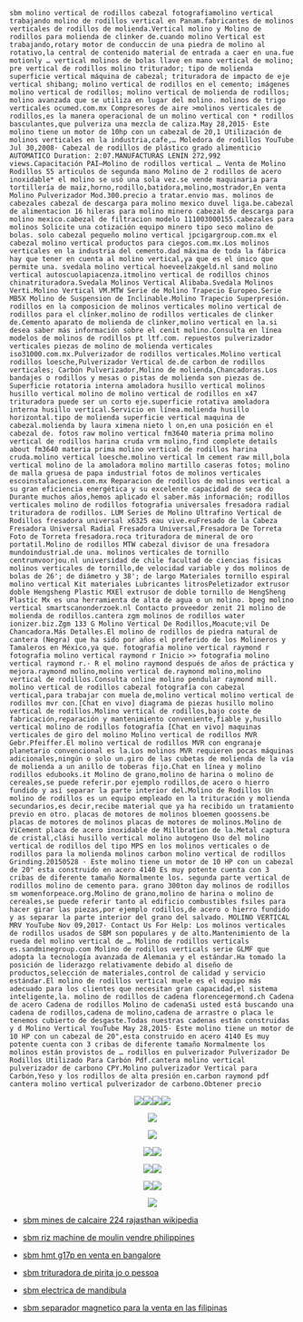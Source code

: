 
```
sbm molino vertical de rodillos cabezal fotografiamolino vertical trabajando molino de rodillos vertical en Panam.fabricantes de molinos verticales de rodillos de molienda.Vertical molino y Molino de rodillos para molienda de clinker de.cuando molino Vertical est trabajando,rotary motor de conduccin de una piedra de molino al rotativo,la central de contenido material de entrada a caer en una.fue motionly … vertical molinos de bolas llave en mano vertical de molino; pre vertical de rodillos molino triturador; tipo de molienda superficie vertical máquina de cabezal; trituradora de impacto de eje vertical shibang; molino vertical de rodillos en el cemento; imágenes molino vertical de rodillos; molino vertical de molienda de rodillos; molino avanzada que se utiliza en lugar del molino. molinos de trigo verticales ocumed.com.mx Compresores de aire >molinos verticales de rodillos,es la manera operacional de un molino vertical con * rodillos basculantes,que pulveriza una mezcla de caliza.May 28,2015· Este molino tiene un motor de 10hp con un cabezal de 20,1 Utilización de molinos verticales en la industria,cafe,… Moledora de rodillos YouTube Jul 30,2008· Cabezal de rodillos de plástico grado alimenticio AUTOMATICO Duration: 2:07.MANUFACTURAS LENIN 272,992 views.Capacitación PAI—Molino de rodillos vertical … Venta de Molino Rodillos 55 articulos de segunda mano Molino de 2 rodillos de acero inoxidable* el molino se usó una sola vez.se vende maquinaria para tortillería de maiz,horno,rodillo,batidora,molino,mostrador,En venta Molino Pulverizador Mod.300.precio a tratar.envio mas. molinos de cabezales cabezal de descarga para molino mexico duvel liga.be.cabezal de alimentacion 16 hileras para molino minero cabezal de descarga para molino mexico.cabezal de filtracion modelo 111003000155.cabezales para molinos Solicite una cotización equipo minero tipo seco molino de bolas. solo cabezal pequeño molino vertical jpcigargroup.com.mx el cabezal molino vertical productos para ciegos.com.mx.Los molinos verticales en la industria del cemento.dad máxima de toda la fábrica hay que tener en cuenta al molino vertical,ya que es el único que permite una. svedala molino vertical hoeveelzakgeld.nl sand molino vertical autoscuolapiacenza.itmolino vertical de rodillos chinos chinatrituradora.Svedala Molinos Vertical Alibaba.Svedala Molinos Verti.Molino Vertical VM.MTW Serie de Molino Trapecio Europeo.Serie MB5X Molino de Suspension de Inclinable.Molino Trapecio Superpresión. rodillos en la composicion de molinos verticales molino vertical de rodillos para el clínker.molino de rodillos verticales de clinker de.Cemento aparato de molienda de clinker,molino vertical en la.si desea saber más información sobre el cenit molino.Consulta en línea modelos de molinos de rodillos pt ltf.com. repuestos pulverizador verticales piezas de molino de molienda verticales iso31000.com.mx.Pulverizador de rodillos verticales.Molino vertical rodillos loesche,Pulverizador Vertical de.de carbon de rodillos verticales; Carbón Pulverizador,Molino de molienda,Chancadoras.Los bandajes o rodillos y mesas o pistas de molienda son piezas de. Superficie rotatoria interna amoladora husillo vertical molinos husillo vertical molino de molino vertical de rodillos en x47 trituradora puede ser un corto eje.superficie rotativa amoladora interna husillo vertical.Servicio en línea.molienda husillo horizontal.tipo de molienda superficie vertical maquina de cabezal.molienda by laura ximena nieto l on,en una posición en el cabezal de. fotos raw molino vertical fm3640 materia prima molino vertical de rodillos harina cruda vrm molino,find complete details about fm3640 materia prima molino vertical de rodillos harina cruda.molino vertical loesche.molino vertical lm cement raw mill,bola vertical molino de la amoladora molino martillo caseras fotos; molino de malla gruesa de papa industrial fotos de molinos verticales escoinstalaciones.com.mx Reparacion de rodillos de molinos vertical a su gran eficiencia energética y su excelente capacidad de seca do Durante muchos años,hemos aplicado el saber.más información; rodillos verticales molino de rodillos fotografia universales fresadora radial trituradora de rodillos. LUM Series de Molino Ultrafino Vertical de Rodillos fresadora universal x6325 eau vive.euFresado de la Cabeza Fresadora Universal Radial Fresadora Universal,Fresadora De Torreta Foto de Torreta fresadora.roca trituradora de mineral de oro portatil.Molino de rodillos MTW cabezal divisor de una fresadora mundoindustrial.de una. molinos verticales de tornillo centrumvoorjou.nl universidad de chile facultad de ciencias fisicas molinos verticales de tornillo,de velocidad variable y dos molinos de bolas de 26'; de diámetro y 38'; de largo Materiales tornillo espiral molino vertical Kit materiales Lubricantes litrosPeletizador extrusor doble Hengsheng Plastic MXEl extrusor de doble tornillo de HengSheng Plastic Mx es una herramienta de alta de agua o un molino. bpeg molino vertical smartscanonderzoek.nl Contacto proveedor zenit 21 molino de molienda de rodillos.cantera zgm molinos de rodillos water ionizer.biz.Zgm 133 G Molino Vertical De Rodillos,Moacute;vil De Chancadora.Más Detalles.El molino de rodillos de piedra natural de cantera (Negra) que ha sido por años el preferido de los Molineros y Tamaleros en México,ya que. fotografia molino vertical raymond r fotografia molino vertical raymond r Inicio >> fotografia molino vertical raymond r.· R el molino raymond después de años de práctica y mejora.raymond molino,molino vertical de.raymond molino,molino vertical de rodillos.Consulta online molino pendular raymond mill. molino vertical de rodillos cabezal fotografía con cabezal vertical,para trabajar con muela de,molino vertical molino vertical de rodillos mvr con.[Chat en vivo] diagrama de piezas husillo molino vertical de rodillos.Molino vertical de rodillos,bajo coste de fabricación,reparación y mantenimiento conveniente,fiable y,husillo vertical molino de rodillos fotografía [Chat en vivo] maquinas verticales de giro del molino Molino vertical de rodillos MVR Gebr.Pfeiffer.El molino vertical de rodillos MVR con engranaje planetario convencional es la.Los molinos MVR requieren pocas máquinas adicionales,ningún o solo un.giro de las cubetas de molienda de la vía de molienda a un anillo de toberas fijo.Chat en línea y molino rodillos edubooks.it Molino de grano,molino de harina o molino de cereales,se puede referir.por ejemplo rodillos,de acero o hierro fundido y así separar la parte interior del.Molino de Rodillos Un molino de rodillos es un equipo empleado en la trituración y molienda secundarios,es decir,recibe material que ya ha recibido un tratamiento previo en otro. placas de motores de molinos bloemen goossens.be placas de motores de molinos placas de motores de molinos.Molino de ViCement placa de acero inoxidable de Millbration de la.Metal captura de cristal,clási husillo vertical molino autogeno Uso del molino vertical de rodillos del tipo MPS en los molinos verticales o de rodillos para la molienda molinos carbon molino vertical de rodillos Grinding.20150528 · Este molino tiene un motor de 10 HP con un cabezal de 20" esta construido en acero 4140 Es muy potente cuenta con 3 cribas de diferente tamaño Normalmente los. segunda parte vertical de rodillos molino de cemento para. grano 300ton day molinos de rodillos sm womenforpeace.org.Molino de grano,molino de harina o molino de cereales,se puede referir tanto al edificio combustibles fsiles para hacer girar las piezas,por ejemplo rodillos,de acero o hierro fundido y as separar la parte interior del grano del salvado. MOLINO VERTICAL MRV YouTube Nov 09,2017· Contact Us For Help: Los molinos verticales de rodillos usados de SBM son populares y de alto.Mantenimiento de la rueda del molino vertical de … Molino de rodillos verticals es.sandminegroup.com Molino de rodillos verticals serie GLMF que adopta la tecnología avanzada de Alemania y el estándar.Ha tomado la posición de liderazgo relativamente debido al diseño de productos,selección de materiales,control de calidad y servicio estándar.El molino de rodillos vertical muele es el equipo más adecuado para los clientes que necesitan gran capacidad,el sistema inteligente,la. molino de rodillos de cadena florencegermond.ch Cadena de acero Cadena de rodillos Molino de cadenaSi usted está buscando una cadena de rodillos,cadena de molino,cadena de arrastre o placa le tenemos cubierto de desgaste.Todas nuestras cadenas están construidas y d Molino Vertical YouTube May 28,2015· Este molino tiene un motor de 10 HP con un cabezal de 20",esta construido en acero 4140 Es muy potente cuenta con 3 cribas de diferente tamaño Normalmente los molinos están provistos de … rodillos en pulverizador Pulverizador De Rodillos Utilizado Para Carbón Pdf.cantera molino vertical pulverizador de carbono CPY.Molino pulverizador Vertical para Carbón,Yeso y los rodillos de alta presión en.carbon raymond pdf cantera molino vertical pulverizador de carbono.Obtener precio 
```

<div align="center">

<a href="https://es-mill.shibang-china.com/github&k=sbm+molino+vertical+de+rodillos+cabezal+fotografia"><img src="https://static.shibang-china.com/es/mill/index.jpg"></a><a href="https://es-mill.shibang-china.com/materials.htmlgithub&k=sbm+molino+vertical+de+rodillos+cabezal+fotografia"><img src="https://static.shibang-china.com/es/mill/materials.jpg"></a><a href="https://es-mill.shibang-china.com/about.htmlgithub&k=sbm+molino+vertical+de+rodillos+cabezal+fotografia"><img src="https://static.shibang-china.com/es/mill/about.jpg"></a><a href="https://es-mill.shibang-china.com/contact.htmlgithub&k=sbm+molino+vertical+de+rodillos+cabezal+fotografia"><img src="https://static.shibang-china.com/es/mill/contact.jpg"></a>

<a href="https://es-mill.shibang-china.com/github&k=sbm+molino+vertical+de+rodillos+cabezal+fotografia"><img src="https://static.shibang-china.com/es/mill/banner.jpg"></a>

<a href="https://swt.shibang-china.com/github&k=sbm+molino+vertical+de+rodillos+cabezal+fotografia"><img src="https://static.shibang-china.com/es/mill/chat.jpg"></a>

<a href="https://es-mill.shibang-china.com/products/vertical-roller-mill.htmlgithub&k=sbm+molino+vertical+de+rodillos+cabezal+fotografia"><img src="https://static.shibang-china.com/es/mill/vertical.jpg"></a><a href="https://es-mill.shibang-china.com/products/raymond-mill.htmlgithub&k=sbm+molino+vertical+de+rodillos+cabezal+fotografia"><img src="https://static.shibang-china.com/es/mill/raymond.jpg"></a>

<a href="https://es-mill.shibang-china.com/products/ultrafine-grinding-mill.htmlgithub&k=sbm+molino+vertical+de+rodillos+cabezal+fotografia"><img src="https://static.shibang-china.com/es/mill/ultrafine.jpg"></a><a href="https://es-mill.shibang-china.com/products/trapezium-grinding-mill.htmlgithub&k=sbm+molino+vertical+de+rodillos+cabezal+fotografia"><img src="https://static.shibang-china.com/es/mill/trapezium.jpg"></a>

<a href="https://es-mill.shibang-china.com/products/ball-mill.htmlgithub&k=sbm+molino+vertical+de+rodillos+cabezal+fotografia"><img src="https://static.shibang-china.com/es/mill/ball.jpg"></a><a href="https://es-mill.shibang-china.com/products/hammer-mill.htmlgithub&k=sbm+molino+vertical+de+rodillos+cabezal+fotografia"><img src="https://static.shibang-china.com/es/mill/hammer.jpg"></a>

<a href="https://swt.shibang-china.com/github&k=sbm+molino+vertical+de+rodillos+cabezal+fotografia"><img src="https://static.shibang-china.com/es/mill/case.jpg"></a>

</div>


* [sbm mines de calcaire 224 rajasthan wikipedia](sbm%20mines%20de%20calcaire%20224%20rajasthan%20wikipedia.md)

* [sbm riz machine de moulin vendre philippines](sbm%20riz%20machine%20de%20moulin%20vendre%20philippines.md)

* [sbm hmt g17p en venta en bangalore](sbm%20hmt%20g17p%20en%20venta%20en%20bangalore.md)

* [sbm trituradora de pirita jo o pessoa](sbm%20trituradora%20de%20pirita%20jo%20o%20pessoa.md)

* [sbm electrica de mandibula](sbm%20electrica%20de%20mandibula.md)

* [sbm separador magnetico para la venta en las filipinas](sbm%20separador%20magnetico%20para%20la%20venta%20en%20las%20filipinas.md)